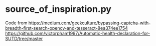 # source_of_inspiration.py

Code from https://medium.com/geekculture/bypassing-captcha-with-breadth-first-search-opencv-and-tesseract-8ea374ee1754
https://github.com/victorpham1997/Automatic-health-declaration-for-SUTD/tree/master
